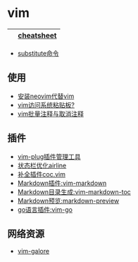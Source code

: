 # vim

|  | [cheatsheet]() |
| --- | --- |

- [substitute命令](content/substitute.md)

## 使用

- [安装neovim代替vim](content/neovim.md)
- [vim访问系统粘贴板?](content/access-system-clipboard.md)
- [vim批量注释与取消注释](content/bulk-comment-uncomment.md)

## 插件

- [vim-plug插件管理工具](content/vim-plug.md)
- [状态栏优化airline](content/airline.md)
- [补全插件coc.vim](content/coc-vim.md)
- [Markdown插件:vim-markdown](content/vim-markdown.md)
- [Markdown目录生成:vim-markdown-toc](content/vim-markdown-toc.md)
- [Markdown预览:markdown-preview](content/markdown-preview.md)
- [go语言插件:vim-go](content/vim-go.md)


## 网络资源

- [vim-galore](https://github.com/mhinz/vim-galore)
